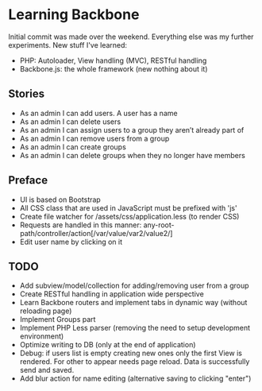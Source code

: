 Learning Backbone
=================

Initial commit was made over the weekend. Everything else was my further experiments.
New stuff I've learned:
- PHP: Autoloader, View handling (MVC), RESTful handling
- Backbone.js: the whole framework (new nothing about it)

## Stories
- As an admin I can add users. A user has a name
- As an admin I can delete users
- As an admin I can assign users to a group they aren’t already part of
- As an admin I can remove users from a group
- As an admin I can create groups
- As an admin I can delete groups when they no longer have members

## Preface
- UI is based on Bootstrap
- All CSS class that are used in JavaScript must be prefixed with 'js'
- Create file watcher for /assets/css/application.less (to render CSS)
- Requests are handled in this manner: any-root-path/controller/action[/var/value/var2/value2/]
- Edit user name by clicking on it

## TODO
- Add subview/model/collection for adding/removing user from a group
- Create RESTful handling in application wide perspective
- Learn Backbone routers and implement tabs in dynamic way (without reloading page)
- Implement Groups part
- Implement PHP Less parser (removing the need to setup development environment)
- Optimize writing to DB (only at the end of application)
- Debug: if users list is empty creating new ones only the first View is rendered. For other to appear needs page reload. Data is successfully send and saved.
- Add blur action for name editing (alternative saving to clicking "enter")
